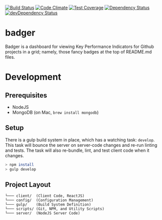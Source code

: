 [![Build Status](https://travis-ci.org/atsid/badger.svg?branch=master)](https://travis-ci.org/atsid/badger)
[![Code Climate](https://codeclimate.com/github/atsid/badger/badges/gpa.svg)](https://codeclimate.com/github/atsid/badger)
[![Test Coverage](https://codeclimate.com/github/atsid/badger/badges/coverage.svg)](https://codeclimate.com/github/atsid/badger/coverage)
[![Dependency Status](https://david-dm.org/atsid/badger.svg)](https://david-dm.org/atsid/badger)
[![devDependency Status](https://david-dm.org/atsid/badger/dev-status.svg)](https://david-dm.org/atsid/badger#info=devDependencies)

# badger

Badger is a dashboard for viewing Key Performance Indicators for Github projects in a grid; namely, those fancy badges at the top of README.md files.

# Development

## Prerequisites
* NodeJS
* MongoDB (on Mac, `brew install mongodb`)

## Setup
There is a gulp build system in place, which has a watching task: `develop`. This task will bounce the server on server-code changes and re-run linting and tests. The task will also re-bundle, lint, and test client code when it changes.
```bash
> npm install 
> gulp develop
```

## Project Layout
    └─── client/  (Client Code, ReactJS)
    └─── config/  (Configuration Management)
    └─── gulp/    (Build System Definition) 
    └─── scripts/ (Git, NPM, and Utility Scripts)
    └─── server/  (NodeJS Server Code)
